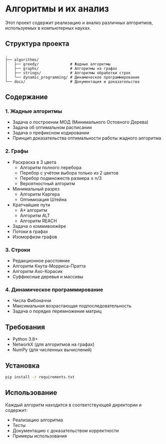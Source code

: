 # Алгоритмы и их анализ

Этот проект содержит реализацию и анализ различных алгоритмов, используемых в компьютерных науках.

## Структура проекта

```
.
├── algorithms/
│   ├── greedy/              # Жадные алгоритмы
│   ├── graphs/              # Алгоритмы на графах
│   ├── strings/             # Алгоритмы обработки строк
│   └── dynamic_programming/ # Динамическое программирование
└── docs/                    # Документация и доказательства
```

## Содержание

### 1. Жадные алгоритмы
- Задача о построении МОД (Минимального Остовного Дерева)
- Задача об оптимальном расписании
- Задача о префиксном кодировании
- Принцип доказательства оптимальности работы жадного алгоритма

### 2. Графы
- Раскраска в 3 цвета
  - Алгоритм полного перебора
  - Перебор с учётом выбора только из 2 цветов
  - Перебор подмножеств размера ≤ n/3
  - Вероятностный алгоритм
- Минимальный разрез
  - Алгоритм Каргера
  - Оптимизация Штейна
- Кратчайшие пути
  - A* алгоритм
  - Алгоритм ALT
  - Алгоритм REACH
- Задача о коммивояжёре
- Потоки в графах
- Изоморфизм графов

### 3. Строки
- Редакционное расстояние
- Алгоритм Кнута-Морриса-Пратта
- Алгоритм Ахо-Корасик
- Суффиксные деревья и массивы

### 4. Динамическое программирование
- Числа Фибоначчи
- Максимальная возрастающая подпоследовательность
- Задача о порядке перемножения матриц

## Требования
- Python 3.8+
- NetworkX (для алгоритмов на графах)
- NumPy (для численных вычислений)

## Установка
```bash
pip install -r requirements.txt
```

## Использование
Каждый алгоритм находится в соответствующей директории и содержит:
- Реализацию алгоритма
- Тесты
- Документацию с доказательством корректности
- Примеры использования 